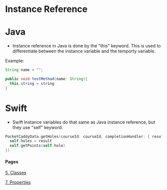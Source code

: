 # Instance Reference

# Java
- Instance reference in Java is done by the "this" keyword. This is used to differentiate between the instance variable and the temporty variable.

Example:

```java
String name = "";

public void testMethod(name: String){
  this.string = string
}
```

# Swift
- Swift Instance variables do that same as Java instance reference, but they use "self" keyword.

```swift
PocketCaddyData.getHoles(courseId: courseId, completionHandler: { result in
  self.holes = result
  self.getPoints(self.hole)
})
```

#### Pages
[5. Classes](Classes.md)

[7. Properties](Properties.md)
